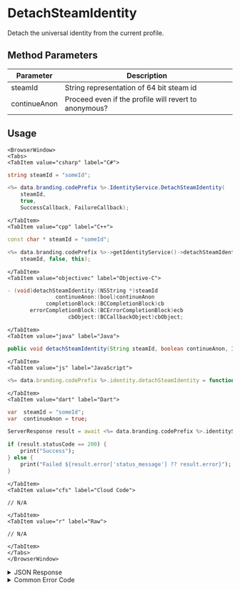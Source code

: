 # DetachSteamIdentity

Detach the universal identity from the current profile.

<PartialServop service_name="identity" operation_name="DETACH" />

## Method Parameters

| Parameter    | Description                                           |
| ------------ | ----------------------------------------------------- |
| steamId      | String representation of 64 bit steam id              |
| continueAnon | Proceed even if the profile will revert to anonymous? |

## Usage

```mdx-code-block
<BrowserWindow>
<Tabs>
<TabItem value="csharp" label="C#">
```

```csharp
string steamId = "someId";

<%= data.branding.codePrefix %>.IdentityService.DetachSteamIdentity(
    steamId,
    true,
    SuccessCallback, FailureCallback);
```

```mdx-code-block
</TabItem>
<TabItem value="cpp" label="C++">
```

```cpp
const char * steamId = "someId";

<%= data.branding.codePrefix %>->getIdentityService()->detachSteamIdentity(
    steamId, false, this);
```

```mdx-code-block
</TabItem>
<TabItem value="objectivec" label="Objective-C">
```

```objectivec
- (void)detachSteamIdentity:(NSString *)steamId
               continueAnon:(bool)continueAnon
            completionBlock:(BCCompletionBlock)cb
       errorCompletionBlock:(BCErrorCompletionBlock)ecb
                   cbObject:(BCCallbackObject)cbObject;
```

```mdx-code-block
</TabItem>
<TabItem value="java" label="Java">
```

```java
public void detachSteamIdentity(String steamId, boolean continueAnon, IServerCallback callback)
```

```mdx-code-block
</TabItem>
<TabItem value="js" label="JavaScript">
```

```javascript
<%= data.branding.codePrefix %>.identity.detachSteamIdentity = function(steamId, continueAnon, callback)
```

```mdx-code-block
</TabItem>
<TabItem value="dart" label="Dart">
```

```dart
var  steamId = "someId";
var  continueAnon = true;

ServerResponse result = await <%= data.branding.codePrefix %>.identityService.detachSteamIdentity(steamId:steamId, continueAnon:continueAnon);

if (result.statusCode == 200) {
    print("Success");
} else {
    print("Failed ${result.error['status_message'] ?? result.error}");
}
```

```mdx-code-block
</TabItem>
<TabItem value="cfs" label="Cloud Code">
```

```cfscript
// N/A
```

```mdx-code-block
</TabItem>
<TabItem value="r" label="Raw">
```

```cfscript
// N/A
```

```mdx-code-block
</TabItem>
</Tabs>
</BrowserWindow>
```

<details>
<summary>JSON Response</summary>

```json
{
    "status": 200,
    "data": null
}
```

</details>

<details>
<summary>Common Error Code</summary>

### Status Codes

| Code  | Name                           | Description                                                                                           |
| ----- | ------------------------------ | ----------------------------------------------------------------------------------------------------- |
| 40210 | DOWNGRADING_TO_ANONYMOUS_ERROR | Occurs when detaching the last non-anonymous identity from an account with continueAnon set to false. |

</details>
